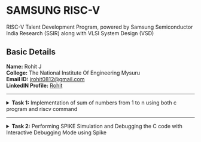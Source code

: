 # SAMSUNG RISC-V

RISC-V Talent Development Program, powered by Samsung Semiconductor India Research (SSIR) along with VLSI System Design (VSD)

## Basic Details
**Name:** Rohit J  
**College:** The National Institute Of Engineering Mysuru <br>
**Email ID:** jrohit0812@gmail.com  
**LinkedIN Profile:** [Rohit](https://www.linkedin.com/in/rohitj264/)


----------------------------------------------------------------------------------------------------------------

<details>
<summary><b>Task 1:</b> Implementation of sum of numbers from 1 to n using both c program and riscv command</summary> 
           <br>                                                                                                                                                   <p>This task showcases a neat program developed in C-language that allows users to calculate the sum of integers at varying scales. The code itself can be executed via GCC syntax where you can generate the output via ./a.out.

In addition, there is another version of the code available which uses RISC-V architecture, however this does implement two of its own optimization strategies which include: -O1 and -Ofast.<br> 
### What is -O1 and -Ofast?
> * -O1: As this strategy encompasses a range of radical transformations and changes…the volume of generated assembly code is quite large.<br> 
> * -Ofast:The strategy shifts its main focus to increased speed around and turns on the more robust performance modifications which would ultimately produce less assembly code.

In order to achieve the best possible performance and assemble code -O1 is your best shot. But, if you wish to complete the task in the shortest span of time possible then Ofast will prove to be valuable.
 </p>
</details>

----------------------------------------------------------------------------------------------------------------

<details>
<summary><b>Task 2:</b> Performing SPIKE Simulation and Debugging the C code with Interactive Debugging Mode using Spike</summary> 

### What is SPIKE in RISCV?
> * A RISC-V ISA is a simulator, enabling the testing and analysis of RISC-V programs without the need for actual hardware.  
> * Spike is a free, open-source C++ simulator for the RISC-V ISA that models a RISC-V core and cache system. It can be used to run programs and a Linux kernel, and can be a starting point for running software on a RISC-V target.  
### What is pk (Proxy Kernel)?  
> * The RISC-V Proxy Kernel, pk , is a lightweight application execution environment that can host statically-linked RISC-V ELF binaries.  
> * A Proxy Kernel in the RISC-V ecosystem simplifies the interaction between complex hardware and the software running on it, making it easier to manage, test, and develop software and hardware projects.

*C program which calculates sum of even numbers from 1 to n*
```
#include <stdio.h>

int main()
{
    int i, sum=0,n=100;
    for(i=2; i<=n; i+=2)
    {
	sum += i;
    }

    printf("Sum of all even number between 1 to %d = %d\n", n, sum);

    return 0;
}

```  
</details>
